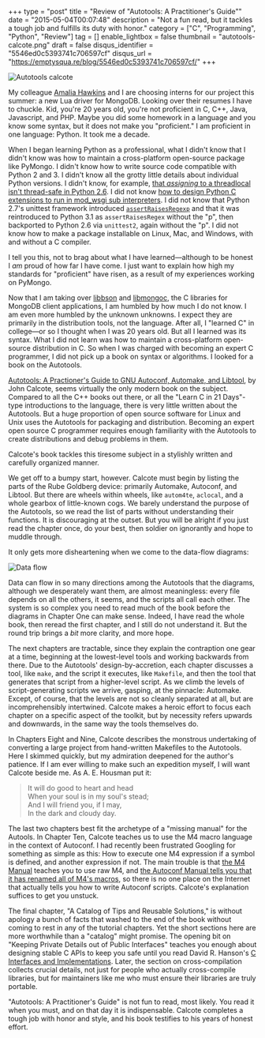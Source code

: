 +++
type = "post"
title = "Review of \"Autotools: A Practitioner's Guide\""
date = "2015-05-04T00:07:48"
description = "Not a fun read, but it tackles a tough job and fulfills its duty with honor."
category = ["C", "Programming", "Python", "Review"]
tag = []
enable_lightbox = false
thumbnail = "autotools-calcote.png"
draft = false
disqus_identifier = "5546ed0c5393741c706597cf"
disqus_url = "https://emptysqua.re/blog/5546ed0c5393741c706597cf/"
+++

<p><img style="display:block; margin-left:auto; margin-right:auto;" src="autotools-calcote.png" alt="Autotools calcote" title="Autotools calcote" /></p>
<p>My colleague <a href="https://twitter.com/starsseldomseen">Amalia Hawkins</a> and I are choosing interns for our project this summer: a new Lua driver for MongoDB. Looking over their resumes I have to chuckle. Kid, you're 20 years old, you're not proficient in C, C++, Java, Javascript, and PHP. Maybe you did some homework in a language and you know some syntax, but it does not make you "proficient." I am proficient in one language: Python. It took me a decade.</p>
<p>When I began learning Python as a professional, what I didn't know that I didn't know was how to maintain a cross-platform open-source package like PyMongo. I didn't know how to write source code compatible with Python 2 and 3. I didn't know all the grotty little details about individual Python versions. I didn't know, for example, <a href="/another-thing-about-pythons-threadlocals/">that <em>assigning</em> to a threadlocal isn't thread-safe in Python 2.6</a>. I did not know <a href="/python-c-extensions-and-mod-wsgi/">how to design Python C extensions to run in mod_wsgi sub interpreters</a>. I did not know that Python 2.7's unittest framework introduced <a href="https://docs.python.org/2/library/unittest.html#unittest.TestCase.assertRaisesRegexp"><code>assertRaisesRegexp</code></a> and that it was reintroduced to Python 3.1 as <code>assertRaisesRegex</code> without the "p", then backported to Python 2.6 via <code>unittest2</code>, again without the "p". I did not know how to make a package installable on Linux, Mac, and Windows, with and without a C compiler.</p>
<p>I tell you this, not to brag about what I have learned&mdash;although to be honest I <em>am</em> proud of how far I have come. I just want to explain how high my standards for "proficient" have risen, as a result of my experiences working on PyMongo.</p>
<p>Now that I am taking over <a href="https://github.com/mongodb/libbson">libbson</a> and <a href="https://github.com/mongodb/mongo-c-driver">libmongoc</a>, the C libraries for MongoDB client applications, I am humbled by how much I do not know. I am even more humbled by the unknown unknowns. I expect they are primarily in the distribution tools, not the language. After all, I "learned C" in college&mdash;or so I thought when I was 20 years old. But all I learned was its syntax. What I did not learn was how to maintain a cross-platform open-source distribution in C. So when I was charged with becoming an expert C programmer, I did not pick up a book on syntax or algorithms. I looked for a book on the Autotools.</p>
<p><a href="http://www.nostarch.com/autotools.htm">Autotools: A Practioner's Guide to GNU Autoconf, Automake, and Libtool</a>, by John Calcote, seems virtually the only modern book on the subject. Compared to all the C++ books out there, or all the "Learn C in 21 Days"-type introductions to the language, there is very little written about the Autotools. But a huge proportion of open source software for Linux and Unix uses the Autotools for packaging and distribution. Becoming an expert open source C programmer requires enough familiarity with the Autotools to create distributions and debug problems in them.</p>
<p>Calcote's book tackles this tiresome subject in a stylishly written and carefully organized manner.</p>
<p>We get off to a bumpy start, however. Calcote must begin by listing the parts of the Rube Goldberg device: primarily Automake, Autoconf, and Libtool. But there are wheels within wheels, like <code>autom4te</code>, <code>aclocal</code>, and a whole gearbox of little-known cogs. We barely understand the purpose of the Autotools, so we read the list of parts without understanding their functions. It is discouraging at the outset. But you will be alright if you just read the chapter once, do your best, then soldier on ignorantly and hope to muddle through.</p>
<p>It only gets more disheartening when we come to the data-flow diagrams:</p>
<p><img style="display:block; margin-left:auto; margin-right:auto;" src="data-flow.png" alt="Data flow" title="Data flow" /></p>
<p>Data can flow in so many directions among the Autotools that the diagrams, although we desperately want them, are almost meaningless: every file depends on all the others, it seems, and the scripts all call each other. The system is so complex you need to read much of the book before the diagrams in Chapter One can make sense. Indeed, I have read the whole book, then reread the first chapter, and I still do not understand it. But the round trip brings a <em>bit</em> more clarity, and more hope.</p>
<p>The next chapters are tractable, since they explain the contraption one gear at a time, beginning at the lowest-level tools and working backwards from there. Due to the Autotools' design-by-accretion, each chapter discusses a tool, like <code>make</code>, and the script it executes, like <code>Makefile</code>, and then the tool that generates that script from a higher-level script. As we climb the levels of script-generating scripts we arrive, gasping, at the pinnacle: Automake. Except, of course, that the levels are not so cleanly separated at all, but are incomprehensibly intertwined. Calcote makes a heroic effort to focus each chapter on a specific aspect of the toolkit, but by necessity refers upwards and downwards, in the same way the tools themselves do.</p>
<p>In Chapters Eight and Nine, Calcote describes the monstrous undertaking of converting a large project from hand-written Makefiles to the Autotools. Here I skimmed quickly, but my admiration deepened for the author's patience. If I am ever willing to make such an expedition myself, I will want Calcote beside me. As A. E. Housman put it:</p>
<blockquote>
<p>It will do good to heart and head<br />
When your soul is in my soul's stead;<br />
And I will friend you, if I may,<br />
In the dark and cloudy day.</p>
</blockquote>
<p>The last two chapters best fit the archetype of a "missing manual" for the Autools. In Chapter Ten, Calcote teaches us to use the M4 macro language in the context of Autoconf. I had recently been frustrated Googling for something as simple as this: How to execute one M4 expression if a symbol is defined, and another expression if not. The main trouble is that <a href="https://www.gnu.org/software/m4/manual/m4.html">the M4 Manual</a> teaches you to use raw M4, and <a href="https://www.gnu.org/software/autoconf/manual/autoconf-2.68/html_node/Redefined-M4-Macros.html">the Autoconf Manual tells you that it has renamed all of M4's macros</a>, so there is no one place on the Internet that actually tells you how to write Autoconf scripts. Calcote's explanation suffices to get you unstuck.</p>
<p>The final chapter, "A Catalog of Tips and Reusable Solutions," is without apology a bunch of facts that washed to the end of the book without coming to rest in any of the tutorial chapters. Yet the short sections here are more worthwhile than a "catalog" might promise. The opening bit on "Keeping Private Details out of Public Interfaces" teaches you enough about designing stable C APIs to keep you safe until you read David R. Hanson's <a href="http://amzn.com/0201498413">C Interfaces and Implementations</a>. Later, the section on cross-compilation collects crucial details, not just for people who actually cross-compile libraries, but for maintainers like me who must ensure their libraries are truly portable.</p>
<p>"Autotools: A Practitioner's Guide" is not fun to read, most likely. You read it when you must, and on that day it is indispensable. Calcote completes a tough job with honor and style, and his book testifies to his years of honest effort.</p>
